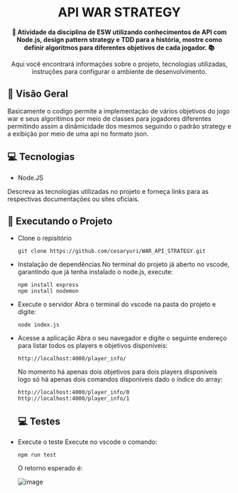 <h1 align="center">API WAR STRATEGY</h1>



<div align="center">
  <strong>🚀 Atividade da disciplina de ESW utilizando conhecimentos de API com Node.js, design pattern strategy e TDD para a história, mostre como definir algoritmos para diferentes objetivos de cada jogador. 📚</strong>
</div>

<div align="center">
  <p>Aqui você encontrará informações sobre o projeto, tecnologias utilizadas, instruções para configurar o ambiente de desenvolvimento.</p>
</div>

## 🔭 Visão Geral
Basicamente o codigo permite a implementação de vários objetivos do jogo war e seus algoritimos por meio de classes para jogadores diferentes permitindo assim a dinâmicidade dos mesmos seguindo o padrão strategy e a exibição por meio de uma api no formato json.


## 💻 Tecnologias

- Node.JS

Descreva as tecnologias utilizadas no projeto e forneça links para as respectivas documentações ou sites oficiais.

## 🚀 Executando o Projeto

- Clone o repisitório
  
   ```
   git clone https://github.com/cesaryuri/WAR_API_STRATEGY.git
   ```
- Instalação de dependências
    No terminal do projeto já aberto no vscode, garantindo que já tenha instalado o node.js, execute:
  
   ```
   npm install express
   npm install nodemon
   ```
- Execute o servidor
    Abra o terminal do vscode na pasta do projeto e digite:

   ```
   node index.js
   ```
- Acesse a aplicação
   Abra o seu navegador e digite o seguinte endereço para listar todos os players e objetivos disponiveis:

  ```
  http://localhost:4000/player_info/
  ```
   No momento há apenas dois objetivos para dois players disponíveis logo só há apenas dois comandos disponiveis dado o índice do array:
  
  ```
  http://localhost:4000/player_info/0
  http://localhost:4000/player_info/1
  ```
  ## 💻 Testes
- Execute o teste
   Execute no vscode o comando:
  
  ```
  npm run test
  ```
   O retorno esperado é:
  
  ![image](https://github.com/cesaryuri/WAR_API_STRATEGY/assets/91036277/e4d1be5e-617c-498f-ab39-0ef62e52215b)
